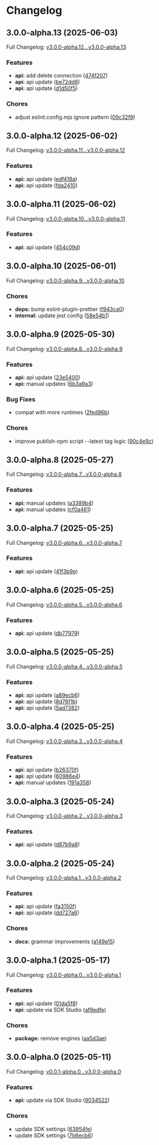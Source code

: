 # Changelog

## 3.0.0-alpha.13 (2025-06-03)

Full Changelog: [v3.0.0-alpha.12...v3.0.0-alpha.13](https://github.com/supermemoryai/sdk-ts/compare/v3.0.0-alpha.12...v3.0.0-alpha.13)

### Features

* **api:** add delete connection ([474f207](https://github.com/supermemoryai/sdk-ts/commit/474f2071bf3d36faf731c3737ba5298b63a532c4))
* **api:** api update ([be72dd8](https://github.com/supermemoryai/sdk-ts/commit/be72dd8045135b989f7faef4569cda1a23fdfb79))
* **api:** api update ([d1d50f5](https://github.com/supermemoryai/sdk-ts/commit/d1d50f53abca93c20a1dbbcd8b67750504315a97))


### Chores

* adjust eslint.config.mjs ignore pattern ([09c32f9](https://github.com/supermemoryai/sdk-ts/commit/09c32f973441cf06127cd673ec3f9b112ded9fc4))

## 3.0.0-alpha.12 (2025-06-02)

Full Changelog: [v3.0.0-alpha.11...v3.0.0-alpha.12](https://github.com/supermemoryai/sdk-ts/compare/v3.0.0-alpha.11...v3.0.0-alpha.12)

### Features

* **api:** api update ([edf418a](https://github.com/supermemoryai/sdk-ts/commit/edf418a919884925a9cbc8d07432f4cacea059de))
* **api:** api update ([fda2410](https://github.com/supermemoryai/sdk-ts/commit/fda2410dd8d5a018251ddc5a5940f8e00e74786b))

## 3.0.0-alpha.11 (2025-06-02)

Full Changelog: [v3.0.0-alpha.10...v3.0.0-alpha.11](https://github.com/supermemoryai/sdk-ts/compare/v3.0.0-alpha.10...v3.0.0-alpha.11)

### Features

* **api:** api update ([454c09d](https://github.com/supermemoryai/sdk-ts/commit/454c09d13536fbf4272daff0f779a3158c9f6cd5))

## 3.0.0-alpha.10 (2025-06-01)

Full Changelog: [v3.0.0-alpha.9...v3.0.0-alpha.10](https://github.com/supermemoryai/sdk-ts/compare/v3.0.0-alpha.9...v3.0.0-alpha.10)

### Chores

* **deps:** bump eslint-plugin-prettier ([f943ca0](https://github.com/supermemoryai/sdk-ts/commit/f943ca084f67c9b4a09a70043c5b157db12967c3))
* **internal:** update jest config ([58e54b1](https://github.com/supermemoryai/sdk-ts/commit/58e54b1e8a1041448995d4c597794342283b5db3))

## 3.0.0-alpha.9 (2025-05-30)

Full Changelog: [v3.0.0-alpha.8...v3.0.0-alpha.9](https://github.com/supermemoryai/sdk-ts/compare/v3.0.0-alpha.8...v3.0.0-alpha.9)

### Features

* **api:** api update ([23e5400](https://github.com/supermemoryai/sdk-ts/commit/23e54005be0863fd1617eac329889825cccabfb3))
* **api:** manual updates ([6b3a9a3](https://github.com/supermemoryai/sdk-ts/commit/6b3a9a3dab3a3a7ae14de4c9ee011466957f8914))


### Bug Fixes

* compat with more runtimes ([2fed96b](https://github.com/supermemoryai/sdk-ts/commit/2fed96b90cebb40d6f5a12ab1a85dcb7b82089d2))


### Chores

* improve publish-npm script --latest tag logic ([90c4e9c](https://github.com/supermemoryai/sdk-ts/commit/90c4e9c14ed795fb3d02f3c6ef457b518f45197b))

## 3.0.0-alpha.8 (2025-05-27)

Full Changelog: [v3.0.0-alpha.7...v3.0.0-alpha.8](https://github.com/supermemoryai/sdk-ts/compare/v3.0.0-alpha.7...v3.0.0-alpha.8)

### Features

* **api:** manual updates ([a3389b4](https://github.com/supermemoryai/sdk-ts/commit/a3389b447f13a76486166b043d827e5bb4ceb0da))
* **api:** manual updates ([cf0a461](https://github.com/supermemoryai/sdk-ts/commit/cf0a461338aea472fa921612d43725ad7ce19b40))

## 3.0.0-alpha.7 (2025-05-25)

Full Changelog: [v3.0.0-alpha.6...v3.0.0-alpha.7](https://github.com/supermemoryai/sdk-ts/compare/v3.0.0-alpha.6...v3.0.0-alpha.7)

### Features

* **api:** api update ([41f3b9e](https://github.com/supermemoryai/sdk-ts/commit/41f3b9e20ff89d969218646be09f42b68cd10460))

## 3.0.0-alpha.6 (2025-05-25)

Full Changelog: [v3.0.0-alpha.5...v3.0.0-alpha.6](https://github.com/supermemoryai/sdk-ts/compare/v3.0.0-alpha.5...v3.0.0-alpha.6)

### Features

* **api:** api update ([db77979](https://github.com/supermemoryai/sdk-ts/commit/db779799ded7bfa9f150737f1e497ee83a29851e))

## 3.0.0-alpha.5 (2025-05-25)

Full Changelog: [v3.0.0-alpha.4...v3.0.0-alpha.5](https://github.com/supermemoryai/sdk-ts/compare/v3.0.0-alpha.4...v3.0.0-alpha.5)

### Features

* **api:** api update ([a89ecb6](https://github.com/supermemoryai/sdk-ts/commit/a89ecb643df3bb6b87b2eb1b967e864071672533))
* **api:** api update ([8d76f1b](https://github.com/supermemoryai/sdk-ts/commit/8d76f1b0656d78d18bc50d5ddcd5e05e23331c26))
* **api:** api update ([5ad7382](https://github.com/supermemoryai/sdk-ts/commit/5ad73826644d8fa5d63302a69343eb3668c259bf))

## 3.0.0-alpha.4 (2025-05-25)

Full Changelog: [v3.0.0-alpha.3...v3.0.0-alpha.4](https://github.com/supermemoryai/sdk-ts/compare/v3.0.0-alpha.3...v3.0.0-alpha.4)

### Features

* **api:** api update ([b26370f](https://github.com/supermemoryai/sdk-ts/commit/b26370f4de32c5600d3a0cf90d03525f1dbb8ea6))
* **api:** api update ([60986e4](https://github.com/supermemoryai/sdk-ts/commit/60986e4eb3f499141d4d46fe906fd179dcd78157))
* **api:** manual updates ([191a358](https://github.com/supermemoryai/sdk-ts/commit/191a3587a6b251e8078608b7dec973f4485f01f1))

## 3.0.0-alpha.3 (2025-05-24)

Full Changelog: [v3.0.0-alpha.2...v3.0.0-alpha.3](https://github.com/supermemoryai/sdk-ts/compare/v3.0.0-alpha.2...v3.0.0-alpha.3)

### Features

* **api:** api update ([d87b9a8](https://github.com/supermemoryai/sdk-ts/commit/d87b9a8932d6bf819e4430e5eff9be50b63ec4f8))

## 3.0.0-alpha.2 (2025-05-24)

Full Changelog: [v3.0.0-alpha.1...v3.0.0-alpha.2](https://github.com/supermemoryai/sdk-ts/compare/v3.0.0-alpha.1...v3.0.0-alpha.2)

### Features

* **api:** api update ([fa3150f](https://github.com/supermemoryai/sdk-ts/commit/fa3150f67cdf931fb7468d4ac1e796a82df37f45))
* **api:** api update ([dd727a6](https://github.com/supermemoryai/sdk-ts/commit/dd727a63fbb8d714d5f3c0d23cc9d11a2d44d940))


### Chores

* **docs:** grammar improvements ([a149e15](https://github.com/supermemoryai/sdk-ts/commit/a149e15641eb6fc988fda49b712a967e8efa1268))

## 3.0.0-alpha.1 (2025-05-17)

Full Changelog: [v3.0.0-alpha.0...v3.0.0-alpha.1](https://github.com/supermemoryai/sdk-ts/compare/v3.0.0-alpha.0...v3.0.0-alpha.1)

### Features

* **api:** api update ([01da5f8](https://github.com/supermemoryai/sdk-ts/commit/01da5f877264e7b0474dd7ca4fa5d0b99e4bfe8a))
* **api:** update via SDK Studio ([af9edfe](https://github.com/supermemoryai/sdk-ts/commit/af9edfe44b9566819b503d0b4c6f325f56609a7d))


### Chores

* **package:** remove engines ([aa5d3ae](https://github.com/supermemoryai/sdk-ts/commit/aa5d3aeeecfda9866aa7fe4936eab52c6ce49e49))

## 3.0.0-alpha.0 (2025-05-11)

Full Changelog: [v0.0.1-alpha.0...v3.0.0-alpha.0](https://github.com/supermemoryai/sdk-ts/compare/v0.0.1-alpha.0...v3.0.0-alpha.0)

### Features

* **api:** update via SDK Studio ([9034522](https://github.com/supermemoryai/sdk-ts/commit/9034522a179d193a0b078f199048b31605279cae))


### Chores

* update SDK settings ([63954fe](https://github.com/supermemoryai/sdk-ts/commit/63954fef6502fbbad202d52f083adf34af7c55f1))
* update SDK settings ([7b6ecb6](https://github.com/supermemoryai/sdk-ts/commit/7b6ecb699ce68c922a6710203c725e2e7dbebd92))
